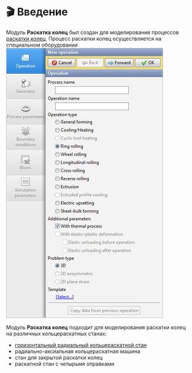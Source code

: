 # 🎬 Введение
Модуль **Раскатка колец** был создан для моделирования процессов [раскатки колец](https://en.wikipedia.org/wiki/Rolling_%28metalworking%29?oldformat=true#Ring_rolling). Процесс раскатки колец осуществляется на специальном оборудовании
![](.gitbook/assets/ring-rolling-operation%20%281%29.png)

Модуль **Раскатка колец** подходит для моделирования раскатки колец на различных кольцераскатных станах:
* [горизонтальный радиальный кольцераскатной стан](https://en.wikipedia.org/wiki/Rolling_%28metalworking%29?oldformat=true#/media/File:Ring_rolling.png)
* радиально-аксиальная кольцераскатная машина
* стан для закрытой раскатки колец
* раскатной стан с четырьмя оправками
